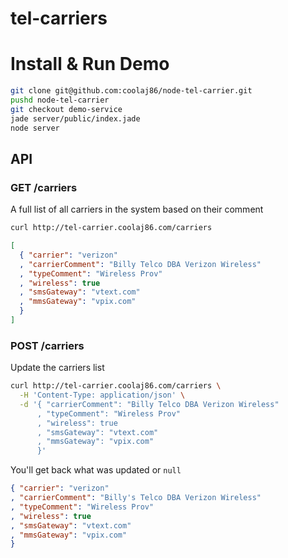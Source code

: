 # tel-carriers

# Install & Run Demo

```bash
git clone git@github.com:coolaj86/node-tel-carrier.git
pushd node-tel-carrier
git checkout demo-service
jade server/public/index.jade
node server
```

## API

### GET /carriers

A full list of all carriers in the system based on their comment

```bash
curl http://tel-carrier.coolaj86.com/carriers
```

```json
[
  { "carrier": "verizon"
  , "carrierComment": "Billy Telco DBA Verizon Wireless"
  , "typeComment": "Wireless Prov"
  , "wireless": true
  , "smsGateway": "vtext.com"
  , "mmsGateway": "vpix.com"
  }
]
```

### POST /carriers

Update the carriers list

```bash
curl http://tel-carrier.coolaj86.com/carriers \
  -H 'Content-Type: application/json' \
  -d '{ "carrierComment": "Billy Telco DBA Verizon Wireless"
      , "typeComment": "Wireless Prov"
      , "wireless": true
      , "smsGateway": "vtext.com"
      , "mmsGateway": "vpix.com"
      }'
```

You'll get back what was updated or `null`

```json
{ "carrier": "verizon"
, "carrierComment": "Billy's Telco DBA Verizon Wireless"
, "typeComment": "Wireless Prov"
, "wireless": true
, "smsGateway": "vtext.com"
, "mmsGateway": "vpix.com"
}
```
